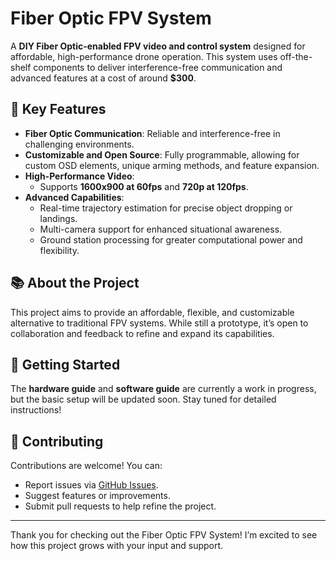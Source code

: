 # Fiber Optic FPV System

A **DIY Fiber Optic-enabled FPV video and control system** designed for affordable, high-performance drone operation. This system uses off-the-shelf components to deliver interference-free communication and advanced features at a cost of around **$300**.

## 🌟 Key Features
- **Fiber Optic Communication**: Reliable and interference-free in challenging environments.
- **Customizable and Open Source**: Fully programmable, allowing for custom OSD elements, unique arming methods, and feature expansion.
- **High-Performance Video**:
  - Supports **1600x900 at 60fps** and **720p at 120fps**.
- **Advanced Capabilities**:
  - Real-time trajectory estimation for precise object dropping or landings.
  - Multi-camera support for enhanced situational awareness.
  - Ground station processing for greater computational power and flexibility.

## 📚 About the Project
This project aims to provide an affordable, flexible, and customizable alternative to traditional FPV systems. While still a prototype, it’s open to collaboration and feedback to refine and expand its capabilities.

## 🚀 Getting Started
The **hardware guide** and **software guide** are currently a work in progress, but the basic setup will be updated soon. Stay tuned for detailed instructions!

## 🤝 Contributing
Contributions are welcome! You can:
- Report issues via [GitHub Issues](link-to-issues).
- Suggest features or improvements.
- Submit pull requests to help refine the project.

---

Thank you for checking out the Fiber Optic FPV System! I’m excited to see how this project grows with your input and support.
